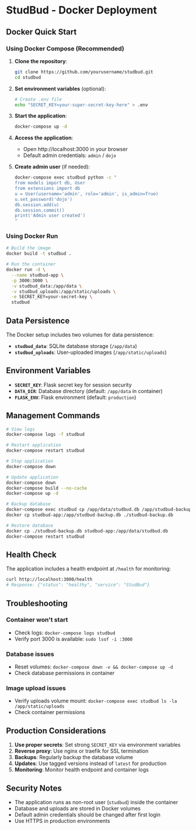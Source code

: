 # StudBud - Docker Deployment

## Docker Quick Start

### Using Docker Compose (Recommended)

1. **Clone the repository**:
   ```bash
   git clone https://github.com/yourusername/studbud.git
   cd studbud
   ```

2. **Set environment variables** (optional):
   ```bash
   # Create .env file
   echo "SECRET_KEY=your-super-secret-key-here" > .env
   ```

3. **Start the application**:
   ```bash
   docker-compose up -d
   ```

4. **Access the application**:
   - Open http://localhost:3000 in your browser
   - Default admin credentials: `admin` / `dojo`

5. **Create admin user** (if needed):
   ```bash
   docker-compose exec studbud python -c "
   from models import db, User
   from extensions import db
   u = User(username='admin', role='admin', is_admin=True)
   u.set_password('dojo')
   db.session.add(u)
   db.session.commit()
   print('Admin user created')
   "
   ```

### Using Docker Run

```bash
# Build the image
docker build -t studbud .

# Run the container
docker run -d \
  --name studbud-app \
  -p 3000:3000 \
  -v studbud_data:/app/data \
  -v studbud_uploads:/app/static/uploads \
  -e SECRET_KEY=your-secret-key \
  studbud
```

## Data Persistence

The Docker setup includes two volumes for data persistence:

- **`studbud_data`**: SQLite database storage (`/app/data`)
- **`studbud_uploads`**: User-uploaded images (`/app/static/uploads`)

## Environment Variables

- **`SECRET_KEY`**: Flask secret key for session security
- **`DATA_DIR`**: Database directory (default: `/app/data` in container)
- **`FLASK_ENV`**: Flask environment (default: `production`)

## Management Commands

```bash
# View logs
docker-compose logs -f studbud

# Restart application
docker-compose restart studbud

# Stop application
docker-compose down

# Update application
docker-compose down
docker-compose build --no-cache
docker-compose up -d

# Backup database
docker-compose exec studbud cp /app/data/studbud.db /app/studbud-backup.db
docker cp studbud-app:/app/studbud-backup.db ./studbud-backup.db

# Restore database
docker cp ./studbud-backup.db studbud-app:/app/data/studbud.db
docker-compose restart studbud
```

## Health Check

The application includes a health endpoint at `/health` for monitoring:

```bash
curl http://localhost:3000/health
# Response: {"status": "healthy", "service": "StudBud"}
```

## Troubleshooting

### Container won't start
- Check logs: `docker-compose logs studbud`
- Verify port 3000 is available: `sudo lsof -i :3000`

### Database issues
- Reset volumes: `docker-compose down -v && docker-compose up -d`
- Check database permissions in container

### Image upload issues
- Verify uploads volume mount: `docker-compose exec studbud ls -la /app/static/uploads`
- Check container permissions

## Production Considerations

1. **Use proper secrets**: Set strong `SECRET_KEY` via environment variables
2. **Reverse proxy**: Use nginx or traefik for SSL termination
3. **Backups**: Regularly backup the database volume
4. **Updates**: Use tagged versions instead of `latest` for production
5. **Monitoring**: Monitor health endpoint and container logs

## Security Notes

- The application runs as non-root user (`studbud`) inside the container
- Database and uploads are stored in Docker volumes
- Default admin credentials should be changed after first login
- Use HTTPS in production environments